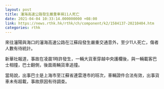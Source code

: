 ```yaml
---
layout: post
title: 瀋海高速公路發生嚴重車禍11人死亡
date: 2021-04-04 10:33:14.000000000 +08:00
link: https://news.rthk.hk/rthk/ch/component/k2/1584137-20210404.htm
categories: rthk
---
```


來往瀋陽與海口的瀋海高速公路在江蘇段發生嚴重交通意外，至少11人死亡，傷者人數有待統計。

新華社報道，事故在凌晨1時許發生，一輛大貨車穿越中央護欄後，與一輛載客巴士相撞，巴士翻側，後面兩輛貨車追撞。

當局說，出事巴士是上海市至江蘇省連雲港市的班次，車輛證件合法有效，出事貨車未有超載，事故原因有待調查。
